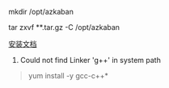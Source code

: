 mkdir /opt/azkaban

tar zxvf **.tar.gz -C /opt/azkaban 

[安装文档](https://github.com/azkaban/azkaban)

1. Could not find Linker 'g++' in system path

>yum install -y gcc-c++*